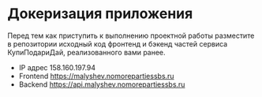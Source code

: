 # Докеризация приложения

Перед тем как приступить к выполнению проектной работы разместите в репозитории исходный код фронтенд и бэкенд частей сервиса КупиПодариДай,
реализованного вами ранее.

- IP адрес 158.160.197.94
- Frontend https://malyshev.nomorepartiessbs.ru
- Backend https://api.malyshev.nomorepartiessbs.ru
